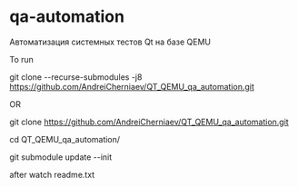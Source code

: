 # qa-automation
Автоматизация системных тестов Qt на базе QEMU

To run 

git clone --recurse-submodules -j8 https://github.com/AndreiCherniaev/QT_QEMU_qa_automation.git

OR

git clone  https://github.com/AndreiCherniaev/QT_QEMU_qa_automation.git

cd QT_QEMU_qa_automation/

git submodule update --init

after watch readme.txt
